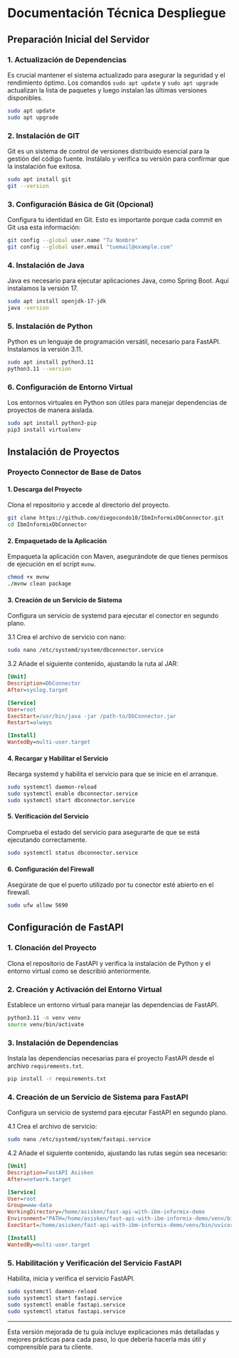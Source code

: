 # Documentación Técnica Despliegue

## Preparación Inicial del Servidor

### 1. Actualización de Dependencias

Es crucial mantener el sistema actualizado para asegurar la seguridad y el rendimiento óptimo. Los comandos `sudo apt update` y `sudo apt upgrade` actualizan la lista de paquetes y luego instalan las últimas versiones disponibles.

```bash
sudo apt update
sudo apt upgrade
```

### 2. Instalación de GIT

Git es un sistema de control de versiones distribuido esencial para la gestión del código fuente. Instálalo y verifica su versión para confirmar que la instalación fue exitosa.

```bash
sudo apt install git
git --version
```

### 3. Configuración Básica de Git (Opcional)

Configura tu identidad en Git. Esto es importante porque cada commit en Git usa esta información:

```bash
git config --global user.name "Tu Nombre"
git config --global user.email "tuemail@example.com"
```

### 4. Instalación de Java

Java es necesario para ejecutar aplicaciones Java, como Spring Boot. Aquí instalamos la versión 17.

```bash
sudo apt install openjdk-17-jdk
java -version
```

### 5. Instalación de Python

Python es un lenguaje de programación versátil, necesario para FastAPI. Instalamos la versión 3.11.

```bash
sudo apt install python3.11
python3.11 --version
```

### 6. Configuración de Entorno Virtual

Los entornos virtuales en Python son útiles para manejar dependencias de proyectos de manera aislada.

```bash
sudo apt install python3-pip
pip3 install virtualenv
```

## Instalación de Proyectos

### Proyecto Connector de Base de Datos

#### 1. Descarga del Proyecto

Clona el repositorio y accede al directorio del proyecto.

```bash
git clone https://github.com/diegocondo10/IbmInformixDbConnector.git
cd IbmInformixDbConnector
```

#### 2. Empaquetado de la Aplicación

Empaqueta la aplicación con Maven, asegurándote de que tienes permisos de ejecución en el script `mvnw`.

```bash
chmod +x mvnw
./mvnw clean package
```

#### 3. Creación de un Servicio de Sistema

Configura un servicio de systemd para ejecutar el conector en segundo plano.

3.1 Crea el archivo de servicio con nano:

```bash
sudo nano /etc/systemd/system/dbconnector.service
```

3.2 Añade el siguiente contenido, ajustando la ruta al JAR:

```ini
[Unit]
Description=DbConnector
After=syslog.target

[Service]
User=root
ExecStart=/usr/bin/java -jar /path-to/DbConnector.jar
Restart=always

[Install]
WantedBy=multi-user.target
```

#### 4. Recargar y Habilitar el Servicio

Recarga systemd y habilita el servicio para que se inicie en el arranque.

```bash
sudo systemctl daemon-reload
sudo systemctl enable dbconnector.service
sudo systemctl start dbconnector.service
```

#### 5. Verificación del Servicio

Comprueba el estado del servicio para asegurarte de que se está ejecutando correctamente.

```bash
sudo systemctl status dbconnector.service
```

#### 6. Configuración del Firewall

Asegúrate de que el puerto utilizado por tu conector esté abierto en el firewall.

```bash
sudo ufw allow 5690
```

## Configuración de FastAPI

### 1. Clonación del Proyecto

Clona el repositorio de FastAPI y verifica la instalación de Python y el entorno virtual como se describió anteriormente.

### 2. Creación y Activación del Entorno Virtual

Establece un entorno virtual para manejar las dependencias de FastAPI.

```bash
python3.11 -m venv venv
source venv/bin/activate
```

### 3. Instalación de Dependencias

Instala las dependencias necesarias para el proyecto FastAPI desde el archivo `requirements.txt`.

```bash
pip install -r requirements.txt
```

### 4. Creación de un Servicio de Sistema para FastAPI

Configura un servicio de systemd para ejecutar FastAPI en segundo plano.

4.1 Crea el archivo de servicio:

```bash
sudo nano /etc/systemd/system/fastapi.service
```

4.2 Añade el siguiente contenido, ajustando las rutas según sea necesario:

```ini
[Unit]
Description=FastAPI Asisken
After=network.target

[Service]
User=root
Group=www-data
WorkingDirectory=/home/asisken/fast-api-with-ibm-informix-demo
Environment="PATH=/home/asisken/fast-api-with-ibm-informix-demo/venv/bin"
ExecStart=/home/asisken/fast-api-with-ibm-informix-demo/venv/bin/uvicorn main:app --host 0.0.0.0 --port 8000

[Install]
WantedBy=multi-user.target
```

### 5. Habilitación y Verificación del Servicio FastAPI

Habilita, inicia y verifica el servicio FastAPI.

```bash
sudo systemctl daemon-reload
sudo systemctl start fastapi.service
sudo systemctl enable fastapi.service
sudo systemctl status fastapi.service
```

---

Esta versión mejorada de tu guía incluye explicaciones más detalladas y mejores prácticas para cada paso, lo que debería hacerla más útil y comprensible para tu cliente.
